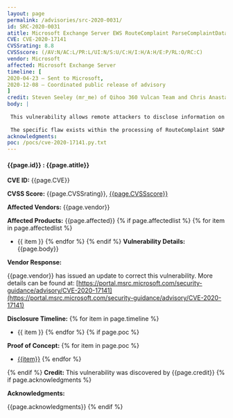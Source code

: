 ```yaml
---
layout: page
permalink: /advisories/src-2020-0031/
id: SRC-2020-0031
atitle: Microsoft Exchange Server EWS RouteComplaint ParseComplaintData XML External Entity Processing Information Disclosure Vulnerability
CVE: CVE-2020-17141
CVSSrating: 8.8
CVSSscore: (/AV:N/AC:L/PR:L/UI:N/S:U/C:H/I:H/A:H/E:P/RL:O/RC:C)
vendor: Microsoft
affected: Microsoft Exchange Server
timeline: [
2020-04-23 – Sent to Microsoft,
2020-12-08 – Coordinated public release of advisory
]
credit: Steven Seeley (mr_me) of Qihoo 360 Vulcan Team and Chris Anastasio
body: |
 
 This vulnerability allows remote attackers to disclose information on affected installations of Exchange Server. Authentication is required to exploit this vulnerability.
 
 The specific flaw exists within the processing of RouteComplaint SOAP requests to the EWS service endpoint. The issue results from the lack of proper validation of a user-supplied xml. An attacker can leverage this vulnerability to disclose information in the context of SYSTEM.
acknowledgments:
poc: /pocs/cve-2020-17141.py.txt
---
```


#### **{{page.id}} : {{page.atitle}}**

**CVE ID:**
{{page.CVE}}

**CVSS Score:**
{{page.CVSSrating}}, [{{page.CVSSscore}}](https://nvd.nist.gov/vuln-metrics/cvss/v3-calculator?vector={{page.CVSSscore}})

**Affected Vendors:**
{{page.vendor}}

**Affected Products:**
{{page.affected}}
{% if page.affectedlist %}
{% for item in page.affectedlist %}
  - {{ item }}
{% endfor %}
{% endif %}
**Vulnerability Details:**
{{page.body}}

**Vendor Response:**

{{page.vendor}} has issued an update to correct this vulnerability. More details can be found at: [https://portal.msrc.microsoft.com/security-guidance/advisory/CVE-2020-17141](https://portal.msrc.microsoft.com/security-guidance/advisory/CVE-2020-17141)

**Disclosure Timeline:**
{% for item in page.timeline %}
  - {{ item }}
{% endfor %}
{% if page.poc %}

**Proof of Concept:**
{% for item in page.poc %}
  - [{{item}}]({{item}})
{% endfor %}

{% endif %}
**Credit:**
This vulnerability was discovered by {{page.credit}}
{% if page.acknowledgments %}

**Acknowledgments:**

{{page.acknowledgments}}
{% endif %}
